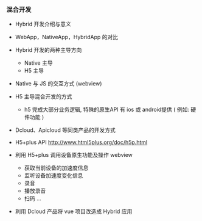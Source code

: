 ### 混合开发
- Hybrid 开发介绍与意义
- WebApp，NativeApp，HybridApp 的对比
- Hybrid 开发的两种主导方向
    + Native 主导
    + H5 主导
- Native 与 JS 的交互方式 (webview)

- H5 主导混合开发的方式
    + h5 完成大部分业务逻辑, 特殊的原生API 有 ios 或 android提供 ( 例如: 硬件功能 )
- Dcloud、Apicloud 等同类产品的开发方式
- H5+plus API http://www.html5plus.org/doc/h5p.html
- 利用 H5+plus 调用设备原生功能及操作 webview
    + 获取当前设备的加速度信息
    + 监听设备加速度变化信息
    + 录音
    + 播放录音
    + 扫码 ...
- 利用 Dcloud 产品将 vue 项目改造成 Hybrid 应用
